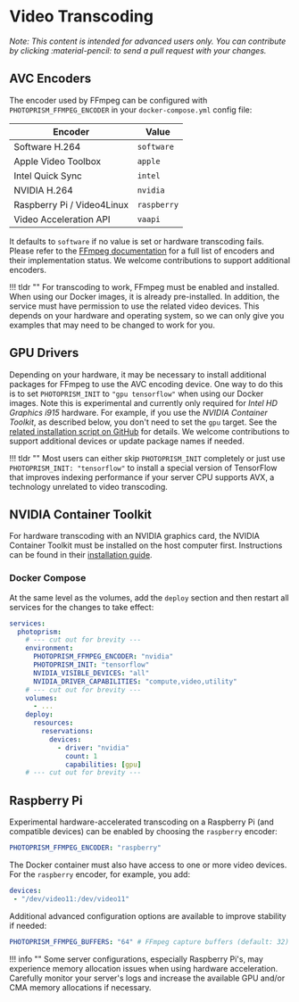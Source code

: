 # Video Transcoding

*Note: This content is intended for advanced users only. You can contribute by clicking :material-pencil: to send a pull request with your changes.*

## AVC Encoders

The encoder used by FFmpeg can be configured with `PHOTOPRISM_FFMPEG_ENCODER` in your `docker-compose.yml` config file:

| Encoder                    | Value       |
|----------------------------|-------------|
| Software H.264             | `software`  | 
| Apple Video Toolbox        | `apple`     | 
| Intel Quick Sync           | `intel`     | 
| NVIDIA H.264               | `nvidia`    | 
| Raspberry Pi / Video4Linux | `raspberry` | 
| Video Acceleration API     | `vaapi`     | 

It defaults to `software` if no value is set or hardware transcoding fails. Please refer to the [FFmpeg documentation](https://trac.ffmpeg.org/wiki/HWAccelIntro) for a full list of encoders and their implementation status. We welcome contributions to support additional encoders.

!!! tldr ""
    For transcoding to work, FFmpeg must be enabled and installed. When using our Docker images, it is already pre-installed. In addition, the service must have permission to use the related video devices. This depends on your hardware and operating system, so we can only give you examples that may need to be changed to work for you.

## GPU Drivers

Depending on your hardware, it may be necessary to install additional packages for FFmpeg to use the AVC encoding device. One way to do this is to set `PHOTOPRISM_INIT` to `"gpu tensorflow"` when using our Docker images. Note this is experimental and currently only required for *Intel HD Graphics i915* hardware. For example, if you use the *NVIDIA Container Toolkit*, as described below, you don't need to set the `gpu` target. See the [related installation script on GitHub](https://github.com/photoprism/photoprism/blob/develop/scripts/dist/install-gpu.sh) for details. We welcome contributions to support additional devices or update package names if needed.

!!! tldr ""
    Most users can either skip `PHOTOPRISM_INIT` completely or just use `PHOTOPRISM_INIT: "tensorflow"` to install a special version of TensorFlow that improves indexing performance if your server CPU supports AVX, a technology unrelated to video transcoding.

## NVIDIA Container Toolkit

For hardware transcoding with an NVIDIA graphics card, the NVIDIA Container Toolkit must be installed on the host computer first. Instructions can be found in their [installation guide](https://docs.nvidia.com/datacenter/cloud-native/container-toolkit/install-guide.html).

### Docker Compose

At the same level as the volumes, add the `deploy` section and then restart all services for the changes to take effect:

```yaml
services:
  photoprism:
    # --- cut out for brevity ---
    environment:
      PHOTOPRISM_FFMPEG_ENCODER: "nvidia"
      PHOTOPRISM_INIT: "tensorflow"
      NVIDIA_VISIBLE_DEVICES: "all"
      NVIDIA_DRIVER_CAPABILITIES: "compute,video,utility"
    # --- cut out for brevity ---
    volumes:
      - ...
    deploy:
      resources:
        reservations:
          devices:
            - driver: "nvidia"
              count: 1
              capabilities: [gpu]
    # --- cut out for brevity ---    
```

## Raspberry Pi

Experimental hardware-accelerated transcoding on a Raspberry Pi (and compatible devices) can be enabled by choosing the `raspberry` encoder:

```yaml
PHOTOPRISM_FFMPEG_ENCODER: "raspberry"
```

The Docker container must also have access to one or more video devices.  For the `raspberry` encoder, for example, you add:

```yaml
devices:
 - "/dev/video11:/dev/video11"
```

Additional advanced configuration options are available to improve stability if needed:

```yaml
PHOTOPRISM_FFMPEG_BUFFERS: "64" # FFmpeg capture buffers (default: 32)
```

!!! info ""
    Some server configurations, especially Raspberry Pi's, may experience memory allocation issues when using hardware acceleration. Carefully monitor your server's logs and increase the available GPU and/or CMA memory allocations if necessary.
